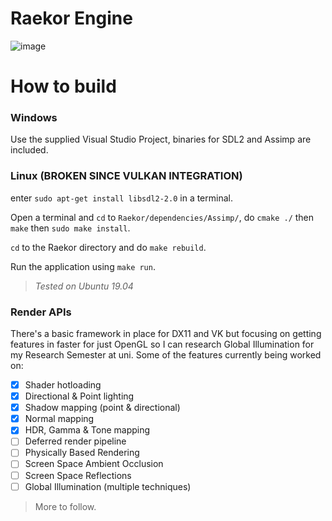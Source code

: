 # Raekor Engine

![image](https://i.imgur.com/UeioJiA.png)

# How to build

### Windows
Use the supplied Visual Studio Project, binaries for SDL2 and Assimp are included.

### Linux (BROKEN SINCE VULKAN INTEGRATION)
enter `sudo apt-get install libsdl2-2.0` in a terminal.

Open a terminal and `cd` to `Raekor/dependencies/Assimp/`, do `cmake ./` then `make` then `sudo make install`.

`cd` to the Raekor directory and do `make rebuild`.

Run the application using `make run`.

>*Tested on Ubuntu 19.04*

### Render APIs
There's a basic framework in place for DX11 and VK but focusing on getting features in faster for just OpenGL so I can research Global Illumination for my Research Semester at uni. Some of the features currently being worked on:
- [X] Shader hotloading
- [X] Directional & Point lighting
- [X] Shadow mapping (point & directional)
- [X] Normal mapping
- [X] HDR, Gamma & Tone mapping
- [ ] Deferred render pipeline
- [ ] Physically Based Rendering
- [ ] Screen Space Ambient Occlusion
- [ ] Screen Space Reflections
- [ ] Global Illumination (multiple techniques)

> More to follow.
